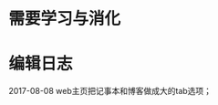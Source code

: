 需要学习与消化
===========================================



编辑日志
===========================================
2017-08-08
web主页把记事本和博客做成大的tab选项；

